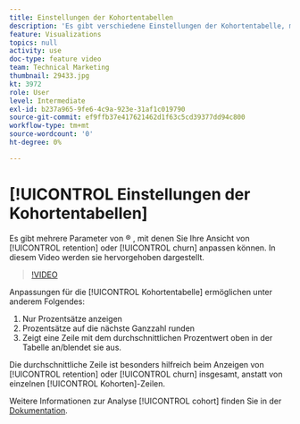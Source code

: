 ```yaml
---
title: Einstellungen der Kohortentabellen
description: 'Es gibt verschiedene Einstellungen der Kohortentabelle, mit denen Sie Ihre Ansicht der Bindung oder Abwanderung anpassen können. In diesem Video werden sie hervorgehoben dargestellt. '
feature: Visualizations
topics: null
activity: use
doc-type: feature video
team: Technical Marketing
thumbnail: 29433.jpg
kt: 3972
role: User
level: Intermediate
exl-id: b237a965-9fe6-4c9a-923e-31af1c019790
source-git-commit: ef9ffb37e417621462d1f63c5cd39377dd94c800
workflow-type: tm+mt
source-wordcount: '0'
ht-degree: 0%

---
```


# [!UICONTROL Einstellungen der Kohortentabellen]

Es gibt mehrere Parameter von ® , mit denen Sie Ihre Ansicht von [!UICONTROL retention] oder [!UICONTROL churn] anpassen können. In diesem Video werden sie hervorgehoben dargestellt.

>[!VIDEO](https://video.tv.adobe.com/v/29433/?quality=12)

Anpassungen für die [!UICONTROL Kohortentabelle] ermöglichen unter anderem Folgendes:

1. Nur Prozentsätze anzeigen
1. Prozentsätze auf die nächste Ganzzahl runden
1. Zeigt eine Zeile mit dem durchschnittlichen Prozentwert oben in der Tabelle an/blendet sie aus.

Die durchschnittliche Zeile ist besonders hilfreich beim Anzeigen von [!UICONTROL retention] oder [!UICONTROL churn] insgesamt, anstatt von einzelnen [!UICONTROL Kohorten]-Zeilen.

Weitere Informationen zur Analyse [!UICONTROL cohort] finden Sie in der [Dokumentation](https://experienceleague.adobe.com/docs/analytics/analyze/analysis-workspace/visualizations/cohort-table/t-cohort.html?lang=en).
